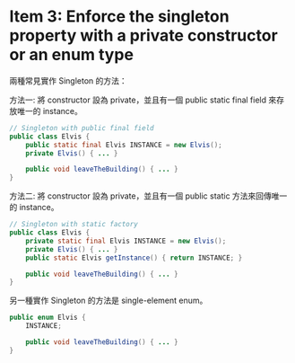 # Item 3: Enforce the singleton property with a private constructor or an enum type

兩種常見實作 Singleton 的方法：

方法一: 將 constructor 設為 private，並且有一個 public static final field 來存放唯一的 instance。

```java
// Singleton with public final field
public class Elvis {
    public static final Elvis INSTANCE = new Elvis();
    private Elvis() { ... }

    public void leaveTheBuilding() { ... }
}
```

方法二: 將 constructor 設為 private，並且有一個 public static 方法來回傳唯一的 instance。

```java
// Singleton with static factory
public class Elvis {
    private static final Elvis INSTANCE = new Elvis();
    private Elvis() { ... }
    public static Elvis getInstance() { return INSTANCE; }

    public void leaveTheBuilding() { ... }
}
```

另一種實作 Singleton 的方法是 single-element enum。

```java
public enum Elvis {
    INSTANCE;

    public void leaveTheBuilding() { ... }
}
```
